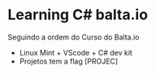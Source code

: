 # Learning C# balta.io
Seguindo a ordem do Curso do Balta.io

- Linux Mint + VScode + C# dev kit
- Projetos tem a flag [PROJEC]
